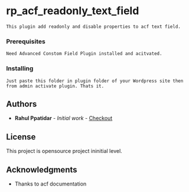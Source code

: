# rp_acf_readonly_text_field
```
This plugin add readonly and disable properties to acf text field.
```

### Prerequisites
```
Need Advanced Constom Field Plugin installed and acitvated.
```

### Installing
```
Just paste this folder in plugin folder of your Wordpress site then from admin activate plugin. Thats it.
```

## Authors

* **Rahul Ppatidar** - *Initial work* - [Checkout](https://github.com/rahulppatidar)

## License

This project is opensource project ininitial level.

## Acknowledgments

* Thanks to acf documentation

